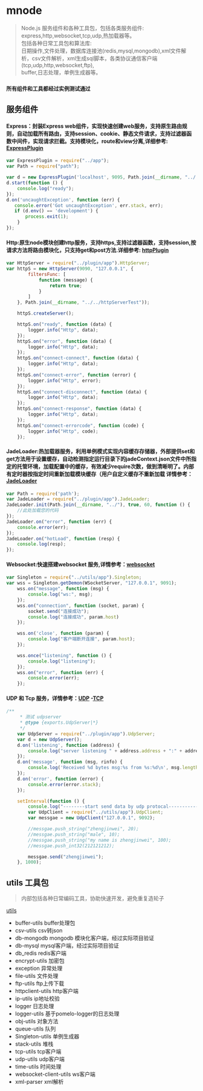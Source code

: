 # mnode
> Node.js 服务组件和各种工具包，包括各类服务组件:</br>
> express,http,websocket,tcp,udp,热加载器等。</br>
> 包括各种日常工具包和算法库:</br>
> 日期操作,文件处理，数据库连接池(redis,mysql,mongodb),xml文件解析，csv文件解析，xml生成sql脚本，各类协议通信客户端(tcp,udp,http,websocket,ftp),</br>
> buffer,日志处理，单例生成器等。

### `所有组件和工具都经过实例测试通过`


## 服务组件
#### Express：封装Express web组件，实现快速创建web服务，支持原生路由规则，自动加载所有路由，支持session、cookie、静态文件请求，支持过滤器函数中间件，实现请求拦截。支持模块化，route和view分离,详细参考: [ExpressPlugin](https://github.com/zhengjinwei123/mnode/tree/master/mnode/mnode/plugin/express)
``` javascript
var ExpressPlugin = require("../app");
var Path = require("path");

var d = new ExpressPlugin('localhost', 9095, Path.join(__dirname, "../../../../expressTest"));
d.start(function () {
    console.log("ready");
});
d.on('uncaughtException', function (err) {
   console.error('Got uncaughtException', err.stack, err);
   if (d.env() == 'development') {
       process.exit(1);
    }
});
```
#### Http:原生node模块创建http服务，支持https,支持过滤器函数，支持session,按请求方法将路由模块化，只支持get和post方法.详细参考: [httpPlugin](https://github.com/zhengjinwei123/mnode/tree/master/mnode/mnode/plugin/http)
``` javascript
var HttpServer = require("../plugin/app").HttpServer;
var httpS = new HttpServer(9090, "127.0.0.1", {
        filtersFunc: [
            function (message) {
                return true;
            }
        ]
    }, Path.join(__dirname, "../../httpServerTest"));

    httpS.createServer();

    httpS.on("ready", function (data) {
        logger.info("Http", data);
    });
    httpS.on("error", function (data) {
        logger.info("Http", data);
    });
    httpS.on("connect-connect", function (data) {
        logger.info("Http", data);
    });
    httpS.on("connect-error", function (error) {
        logger.info("Http", error);
    });
    httpS.on("connect-disconnect", function (data) {
        logger.info("Http", data);
    });
    httpS.on("connect-response", function (data) {
        logger.info("Http", data);
    });
    httpS.on("connect-errorcode", function (code) {
        logger.info("Http", code);
    });
```
#### JadeLoader:热加载器服务，利用单例模式实现内容缓存存储器，外部提供set和get方法用于设置缓存，自动检测指定运行目录下的jadeContext.json文件中所指定的托管环境，加载配置中的缓存，有效减少require次数，做到清晰明了。内部有定时器按指定时间重新加载模块缓存（用户自定义缓存不重新加载  详情参考：[JadeLoader](https://github.com/zhengjinwei123/mnode/tree/master/mnode/mnode/plugin/jadeLoader)
``` javascript
var Path = require('path');
var JadeLoader = require("../plugin/app").JadeLoader;
JadeLoader.init(Path.join(__dirname, "../"), true, 60, function () {
    //此处加载您的代码
});
JadeLoader.on("error", function (err) {
    console.error(err);
});
JadeLoader.on("hotLoad", function (resp) {
    console.log(resp);
});
```
#### Websocket:快速搭建websocket 服务,详情参考：[websocket](https://github.com/zhengjinwei123/mnode/tree/master/mnode/mnode/plugin/websocket)
``` javascript
var Singleton = require("../utils/app").Singleton;
var wss = Singleton.getDemon(WSocketServer, "127.0.0.1", 9091);
    wss.on("message", function (msg) {
        console.log("ws:", msg);
    });
    wss.on("connection", function (socket, param) {
        socket.send("连接成功");
        console.log("连接成功", param.host)
    });

    wss.on('close', function (param) {
        console.log("客户端断开连接", param.host);
    });

    wss.once("listening", function () {
        console.log("listening");
    });
    wss.on("error", function (err) {
        console.error(err);
    });
```

#### UDP 和 Tcp 服务，详情参考：[UDP](https://github.com/zhengjinwei123/mnode/tree/master/mnode/mnode/plugin/udp) -[TCP](https://github.com/zhengjinwei123/mnode/tree/master/mnode/mnode/plugin/tcp)

``` javascript
/**
     * 测试 udpserver
     * @type {exports.UdpServer|*}
     */
    var UdpServer = require("../plugin/app").UdpServer;
    var d = new UdpServer();
    d.on('listening', function (address) {
        console.log("server listening " + address.address + ":" + address.port);
    });
    d.on('message', function (msg, rinfo) {
        console.log('Received %d bytes msg:%s from %s:%d\n', msg.length, msg, rinfo.address, rinfo.port);
    });
    d.on('error', function (error) {
        console.error(error.stack);
    });

    setInterval(function () {
        console.log("--------start send data by udp protocal----------------");
        var UdpClient = require("../utils/app").UdpClient;
        var messgae = new UdpClient("127.0.0.1", 9092);

        //messgae.push_string("zhengjinwei", 20);
        //messgae.push_string("male", 10);
        //messgae.push_string("my name is zhengjinwei", 100);
        //messgae.push_int32(212121212);

        messgae.send("zhengjinwei");
    }, 1000);
```

## utils 工具包
> 内部包括各种日常编码工具，协助快速开发，避免重复造轮子 </br>

[utils](https://github.com/zhengjinwei123/mnode/tree/master/mnode/mnode/utils)


* buffer-utils                          buffer处理包
* csv-utils                             csv转json
* db-mongodb                            mongodb 模块化客户端，经过实际项目验证
* db-mysql                              mysql客户端，经过实际项目验证
* db_redis                              redis客户端
* encrypt-utils                         加密包
* exception                             异常处理
* file-utils                            文件处理
* ftp-utils                             ftp上传下载
* httpclient-utils                      http客户端
* ip-utils                              ip地址校验
* logger                                日志处理
* logger-utils                          基于pomelo-logger的日志处理
* obj-utils                             对象方法
* queue-utils                           队列
* Singleton-utils                      单例生成器
* stack-utils                          堆栈
* tcp-utils                            tcp客户端
* udp-utils                            udp客户端
* time-utils                           时间处理
* websocket-client-utils               ws客户端
* xml-parser                           xml解析


